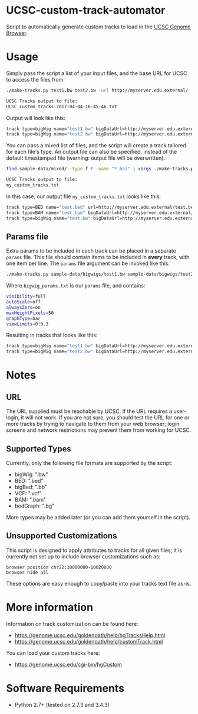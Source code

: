 # UCSC-custom-track-automator
Script to automatically generate custom tracks to load in the [UCSC Genome Browser](https://genome.ucsc.edu/). 

# Usage

Simply pass the script a list of your input files, and the base URL for UCSC to access the files from. 

```bash
./make-tracks.py test1.bw test2.bw -url http://myserver.edu.external/

UCSC Tracks output to file:
UCSC_custom_tracks-2017-04-04-16-45-46.txt
```

Output will look like this:

```bash
track type=bigWig name="test1.bw" bigDataUrl=http://myserver.edu.external/test1.bw
track type=bigWig name="test2.bw" bigDataUrl=http://myserver.edu.external/test2.bw
```

You can pass a mixed list of files, and the script will create a track tailored for each file's type. An output file can also be specified, instead of the default timestamped file (warning: output file will be overwritten).

```bash
find sample-data/mixed/ -type f ! -name "*.bai" | xargs ./make-tracks.py -url http://myserver.edu.external/ -o my_custom_tracks.txt

UCSC Tracks output to file:
my_custom_tracks.txt
```

In this case, our output file `my_custom_tracks.txt` looks like this:

```bash
track type=BED name="test.bed" url=http://myserver.edu.external/test.bed
track type=BAM name="test.bam" bigDataUrl=http://myserver.edu.external/test.bam
track type=bigWig name="test.bw" bigDataUrl=http://myserver.edu.external/test.bw
```

## Params file

Extra params to be included in each track can be placed in a separate `params` file. This file should contain items to be included in **every** track, with one item per line. The `params` file argument can be invoked like this:

```bash
./make-tracks.py sample-data/bigwigs/test1.bw sample-data/bigwigs/test2.bw -url http://myserver.edu.external/ -p bigwig_params.txt
```

Where `bigwig_params.txt` is our `params` file, and contains:

```bash
visibility=full
autoScale=off
alwaysZero=on
maxHeightPixels=50
graphType=bar
viewLimits=0:0.3
```
Resulting in tracks that looks like this:

```bash
track type=bigWig name="test1.bw" bigDataUrl=http://myserver.edu.external/test1.bw visibility=full autoScale=off alwaysZero=on maxHeightPixels=50 graphType=bar viewLimits=0:0.3
track type=bigWig name="test2.bw" bigDataUrl=http://myserver.edu.external/test2.bw visibility=full autoScale=off alwaysZero=on maxHeightPixels=50 graphType=bar viewLimits=0:0.3
```
# Notes

## URL

The URL supplied must be reachable by UCSC. If the URL requires a user-login, it will not work. If you are not sure, you should test the URL for one or more tracks by trying to navigate to them from your web browser; login screens and network restrictions may prevent them from working for UCSC. 

## Supported Types

Currently, only the following file formats are supported by the script:

- bigWig: ".bw"
- BED: ".bed"
- bigBed: ".bb"
- VCF: ".vcf"
- BAM: ".bam"
- bedGraph: ".bg"

More types may be added later (or you can add them yourself in the script).

## Unsupported Customizations

This script is designed to apply attributes to tracks for all given files; it is currently not set up to include browser customizations such as:

```
browser position chr22:10000000-10020000
browser hide all
```

These options are easy enough to copy/paste into your tracks text file as-is.

# More information

Information on track customization can be found here:

- https://genome.ucsc.edu/goldenpath/help/hgTracksHelp.html
- https://genome.ucsc.edu/goldenpath/help/customTrack.html


You can load your custom tracks here:
- https://genome.ucsc.edu/cgi-bin/hgCustom

# Software Requirements
- Python 2.7+ (tested on 2.7.3 and 3.4.3)
